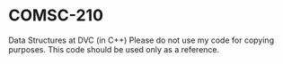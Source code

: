 # COMSC-210
Data Structures at DVC (in C++)
Please do not use my code for copying purposes. This code should be used only as a reference.
